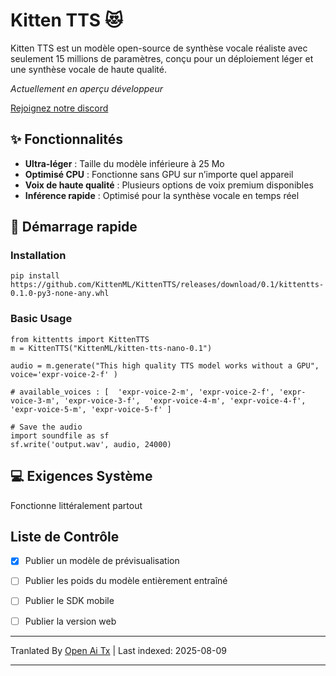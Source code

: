 # Kitten TTS 😻

Kitten TTS est un modèle open-source de synthèse vocale réaliste avec seulement 15 millions de paramètres, conçu pour un déploiement léger et une synthèse vocale de haute qualité.

*Actuellement en aperçu développeur*

[Rejoignez notre discord](https://discord.gg/upcyF5s6)


## ✨ Fonctionnalités

- **Ultra-léger** : Taille du modèle inférieure à 25 Mo
- **Optimisé CPU** : Fonctionne sans GPU sur n’importe quel appareil
- **Voix de haute qualité** : Plusieurs options de voix premium disponibles
- **Inférence rapide** : Optimisé pour la synthèse vocale en temps réel



## 🚀 Démarrage rapide

### Installation

```
pip install https://github.com/KittenML/KittenTTS/releases/download/0.1/kittentts-0.1.0-py3-none-any.whl
```



 ### Basic Usage 

```
from kittentts import KittenTTS
m = KittenTTS("KittenML/kitten-tts-nano-0.1")

audio = m.generate("This high quality TTS model works without a GPU", voice='expr-voice-2-f' )

# available_voices : [  'expr-voice-2-m', 'expr-voice-2-f', 'expr-voice-3-m', 'expr-voice-3-f',  'expr-voice-4-m', 'expr-voice-4-f', 'expr-voice-5-m', 'expr-voice-5-f' ]

# Save the audio
import soundfile as sf
sf.write('output.wav', audio, 24000)

```
## 💻 Exigences Système

Fonctionne littéralement partout



## Liste de Contrôle 

- [x] Publier un modèle de prévisualisation
- [ ] Publier les poids du modèle entièrement entraîné
- [ ] Publier le SDK mobile 
- [ ] Publier la version web 








---

Tranlated By [Open Ai Tx](https://github.com/OpenAiTx/OpenAiTx) | Last indexed: 2025-08-09

---